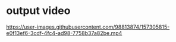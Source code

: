 # output video


https://user-images.githubusercontent.com/98813874/157305815-e0f13ef6-3cdf-4fc4-ad98-7758b37a82be.mp4

